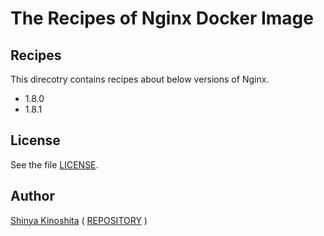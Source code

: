 # The Recipes of Nginx Docker Image

## Recipes

This direcotry contains recipes about below versions of Nginx.

* 1.8.0
* 1.8.1

## License

See the file [LICENSE](../../../LICENSE).

## Author

[Shinya Kinoshita](http://www.shinyakinoshita.com) ( [REPOSITORY](http://www.repositories.jp) )
